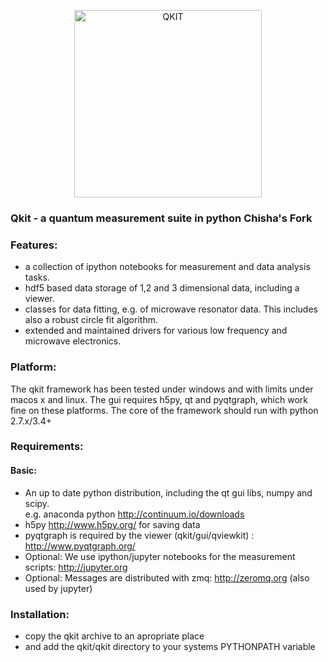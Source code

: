 <p align="center">
  <img src="https://github.com/qkitgroup/qkit/blob/master/images/Qkit_Logo.png" alt="QKIT" width="300">
</p>


### Qkit - a quantum measurement suite in python Chisha's Fork

### Features:
  * a collection of ipython notebooks for measurement and data analysis tasks.
  * hdf5 based data storage of 1,2 and 3 dimensional data, including a viewer.
  * classes for data fitting, e.g. of microwave resonator data. This includes also a robust circle fit algorithm.
  * extended and maintained drivers for various low frequency and microwave electronics.

### Platform:
  The qkit framework has been tested under windows and with limits under macos x and linux. 
  The gui requires h5py, qt and pyqtgraph, which work fine on these platforms. 
  The core of the framework should run with python 2.7.x/3.4+
 
### Requirements:
#### Basic:
  * An up to date python distribution, including the qt gui libs, numpy and scipy.  
    e.g.  anaconda python http://continuum.io/downloads  
  * h5py http://www.h5py.org/ for saving data
  * pyqtgraph is required by the viewer (qkit/gui/qviewkit) : http://www.pyqtgraph.org/
  * Optional: We use ipython/jupyter notebooks for the measurement scripts: http://jupyter.org
  * Optional: Messages are distributed with zmq: http://zeromq.org (also used by jupyter)
  
  

### Installation:
  * copy the qkit archive to an apropriate place
  * and add the qkit/qkit directory to your systems PYTHONPATH variable
